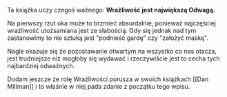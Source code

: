 Ta książka uczy czegoś ważnego: 
**Wrażliwość jest największą Odwagą.**

Na pierwszy rzut oka może to brzmieć absurdalnie, ponieważ najczęściej wrażliwość utożsamiana jest ze słabością. Gdy się jednak nad tym zastanowimy to nie sztuką jest "podnieść gardę" czy "założyć maskę". 

Nagle okazuje się że pozostawanie otwartym na wszystko co nas otacza, jest trudniejsze niż mogłoby się wydawać i rzeczywiście jest to cecha tych najbardziej odważnych.

Dodam jeszcze że rolę Wrażliwości porusza w swoich książkach [[Dan Millman]] i to właśnie w niej pada zdanie z początku tego wpisu.